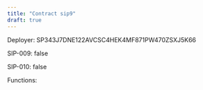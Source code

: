```yaml
---
title: "Contract sip9"
draft: true
---
```

Deployer: SP343J7DNE122AVCSC4HEK4MF871PW470ZSXJ5K66

SIP-009: false

SIP-010: false

Functions:

